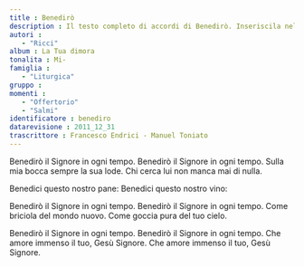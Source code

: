 ```yaml
--- 
title : Benedirò
description : Il testo completo di accordi di Benedirò. Inseriscila nel tuo canzoniere!
autori : 
   - "Ricci"
album : La Tua dimora
tonalita : Mi-
famiglia : 
   - "Liturgica"
gruppo : 
momenti : 
   - "Offertorio"
   - "Salmi"
identificatore : benediro
datarevisione : 2011_12_31
trascrittore : Francesco Endrici - Manuel Toniato
--- 
```




Benedirò il Signore in ogni tempo. 
Benedirò il Signore in ogni tempo. 
Sulla mia bocca sempre la sua lode. 
Chi cerca lui non manca mai di nulla. 


Benedici questo nostro pane: 
Benedici questo nostro vino: 


Benedirò il Signore in ogni tempo. 
Benedirò il Signore in ogni tempo. 
Come briciola del mondo nuovo. 
Come goccia pura del tuo cielo. 


Benedirò il Signore in ogni tempo. 
Benedirò il Signore in ogni tempo. 
Che amore immenso il tuo, Gesù Signore. 
Che amore immenso il tuo, Gesù Signore. 


